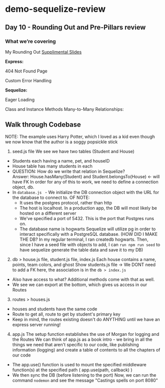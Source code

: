 # demo-sequelize-review
## Day 10 - Rounding Out and Pre-Pillars review
### What we’re covering

My Rounding Out [Supplimental Slides](https://docs.google.com/presentation/d/1pbAXsmBuILy6pYLvgd4gwDsopSXgIo-OxcBtOUjzkfE/edit#slide=id.p1)

**Express:** 

404 Not Found Page

Custom Error Handling

**Sequelize:** 

Eager Loading

Class and Instance Methods
Many-to-Many Relationships: 


## Walk through Codebase
NOTE: The example uses Harry Potter, which I loved as a kid even though we now know that the author is a soggy popsickle stick
1. seed.js file
We see we have two tables (Student and House)
  - Students each having a name, pet, and houseID
  - House table has many students in each
  - QUESTION: How do we write that relation in Sequelize?   
    Answer: House.hasMany(Student) and Student.belongsTo(House) <- will have FK
In order for any of this to work, we need to define a connection object, db.
- In `database.js ` - We initialize the DB connection object with the URL for the database to connect to. OF NOTE:
  - It uses the postgres protocol, rather than http
  - The host is localhost. In a production app, the DB will most likely be hosted on a different server
  - We've specified a port of 5432. This is the port that Postgres runs on.
  - The database name is hogwarts
Sequelize will utilize pg in order to interact specifically with a PostgreSQL database.
(HOW DID I MAKE THE DB? In my regular terminal, I ran createdb hogwarts. Then, since I have a seed file with objects to add, I can `run npm run seed` to have sequelize generate the table data and save it to my DB)    
    
2. db > house.js file, student.js file, index.js
Each house contains a name, points, team colors, and ghost
Show students.js file 
 -> We DONT need to add a FK here, the association is in the `db > index.js`
  - Also have access to what? Additional methods come with that as well.
  - We see we can export at the bottom, which gives us access in our Routes

3. routes > houses.js
- houses and students have the same code
- Route to get all, route to get by student's primary key
- Keep in mind, the routes existing doesn't do ANYTHING until we have an express server running!

4. app.js
The setup function establishes the use of Morgan for logging and the Routes
We can think of app.js as a book intro - we bring in all the things we need that aren't specific to our code, like publishing information (logging) and create a table of contents to all the chapters of our code
- The app.use() function is used to mount the specified middleware function(s) at the specified path ( app.use(path, callback) )
- We then sync the DB (before listening to the port)
Now, we can run the command `nodemon` and see the message "Castings spells on port 8080"

